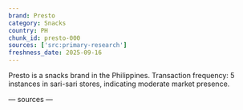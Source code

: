 ```yaml
---
brand: Presto
category: Snacks
country: PH
chunk_id: presto-000
sources: ['src:primary-research']
freshness_date: 2025-09-16
---
```


Presto is a snacks brand in the Philippines. Transaction frequency: 5 instances in sari-sari stores, indicating moderate market presence.

— sources —
